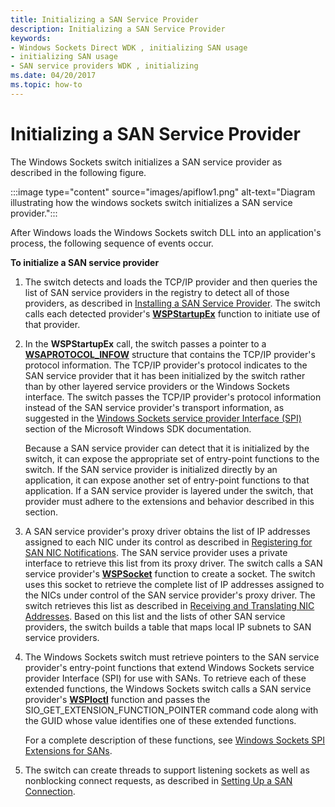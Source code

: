 ```yaml
---
title: Initializing a SAN Service Provider
description: Initializing a SAN Service Provider
keywords:
- Windows Sockets Direct WDK , initializing SAN usage
- initializing SAN usage
- SAN service providers WDK , initializing
ms.date: 04/20/2017
ms.topic: how-to
---
```


# Initializing a SAN Service Provider





The Windows Sockets switch initializes a SAN service provider as described in the following figure.

:::image type="content" source="images/apiflow1.png" alt-text="Diagram illustrating how the windows sockets switch initializes a SAN service provider.":::

After Windows loads the Windows Sockets switch DLL into an application's process, the following sequence of events occur.

**To initialize a SAN service provider**

1.  The switch detects and loads the TCP/IP provider and then queries the list of SAN service providers in the registry to detect all of those providers, as described in [Installing a SAN Service Provider](installing-a-san-service-provider.md). The switch calls each detected provider's [**WSPStartupEx**](/previous-versions/windows/hardware/network/ff566321(v=vs.85)) function to initiate use of that provider.

2.  In the **WSPStartupEx** call, the switch passes a pointer to a [**WSAPROTOCOL\_INFOW**](/previous-versions/windows/hardware/network/ff565963(v=vs.85)) structure that contains the TCP/IP provider's protocol information. The TCP/IP provider's protocol indicates to the SAN service provider that it has been initialized by the switch rather than by other layered service providers or the Windows Sockets interface. The switch passes the TCP/IP provider's protocol information instead of the SAN service provider's transport information, as suggested in the [Windows Sockets service provider Interface (SPI)](/windows/win32/winsock/winsock-spi) section of the Microsoft Windows SDK documentation.

    Because a SAN service provider can detect that it is initialized by the switch, it can expose the appropriate set of entry-point functions to the switch. If the SAN service provider is initialized directly by an application, it can expose another set of entry-point functions to that application. If a SAN service provider is layered under the switch, that provider must adhere to the extensions and behavior described in this section.

3.  A SAN service provider's proxy driver obtains the list of IP addresses assigned to each NIC under its control as described in [Registering for SAN NIC Notifications](registering-for-san-nic-notifications.md). The SAN service provider uses a private interface to retrieve this list from its proxy driver. The switch calls a SAN service provider's [**WSPSocket**](/previous-versions/windows/hardware/network/ff566319(v=vs.85)) function to create a socket. The switch uses this socket to retrieve the complete list of IP addresses assigned to the NICs under control of the SAN service provider's proxy driver. The switch retrieves this list as described in [Receiving and Translating NIC Addresses](receiving-and-translating-nic-addresses.md). Based on this list and the lists of other SAN service providers, the switch builds a table that maps local IP subnets to SAN service providers.

4.  The Windows Sockets switch must retrieve pointers to the SAN service provider's entry-point functions that extend Windows Sockets service provider Interface (SPI) for use with SANs. To retrieve each of these extended functions, the Windows Sockets switch calls a SAN service provider's [**WSPIoctl**](/previous-versions/windows/hardware/network/ff566296(v=vs.85)) function and passes the SIO\_GET\_EXTENSION\_FUNCTION\_POINTER command code along with the GUID whose value identifies one of these extended functions.

    For a complete description of these functions, see [Windows Sockets SPI Extensions for SANs](windows-sockets-spi-extensions-for-sans.md).

5.  The switch can create threads to support listening sockets as well as nonblocking connect requests, as described in [Setting Up a SAN Connection](setting-up-a-san-connection.md).

 

